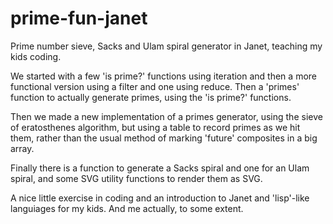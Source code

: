 # prime-fun-janet

Prime number sieve, Sacks and Ulam spiral generator in Janet, teaching my kids coding.

We started with a few 'is prime?' functions using iteration and then a more functional version using a filter and one using reduce. Then a 'primes' function to actually generate primes, using the 'is prime?' functions.

Then we made a new implementation of a primes generator, using the sieve of eratosthenes algorithm, but using a table to record primes as we hit them, rather than the usual method of marking 'future' composites in a big array.

Finally there is a function to generate a Sacks spiral and one for an Ulam spiral, and some SVG utility functions to render them as SVG.

A nice little exercise in coding and an introduction to Janet and 'lisp'-like languiages for my kids. And me actually, to some extent.
